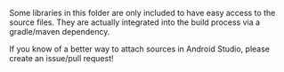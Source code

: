Some libraries in this folder are only included to have easy access to the source files. They are actually integrated into the build process via a gradle/maven dependency.

If you know of a better way to attach sources in Android Studio, please create an issue/pull request!